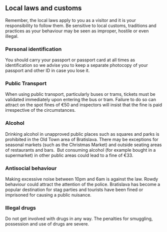 ## Local laws and customs

Remember, the local laws apply to you as a visitor and it is your responsibility to follow them. Be sensitive to local customs, traditions and practices as your behaviour may be seen as improper, hostile or even illegal.

### **Personal identification**

You should carry your passport or passport card at all times as identification so we advise you to keep a separate photocopy of your passport and other ID in case you lose it.

### **Public Transport**

When using public transport, particularly buses or trams, tickets must be validated immediately upon entering the bus or tram. Failure to do so can attract on the spot fines of €50 and inspectors will insist that the fine is paid irrespective of the circumstances.

### **Alcohol**

Drinking alcohol in unapproved public places such as squares and parks is prohibited in the Old Town area of Bratislava. There may be exceptions for seasonal markets (such as the Christmas Market) and outside seating areas of restaurants and bars.  But consuming alcohol (for example bought in a supermarket) in other public areas could lead to a fine of €33.

### **Antisocial behaviour**

Making excessive noise between 10pm and 6am is against the law. Rowdy behaviour could attract the attention of the police. Bratislava has become a popular destination for stag parties and tourists have been fined or imprisoned for causing a public nuisance.

### **Illegal drugs**

Do not get involved with drugs in any way. The penalties for smuggling, possession and use of drugs are severe.